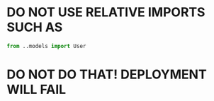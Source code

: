 # DO NOT USE RELATIVE IMPORTS SUCH AS

```py
from ..models import User
```

# DO NOT DO THAT! DEPLOYMENT WILL FAIL
